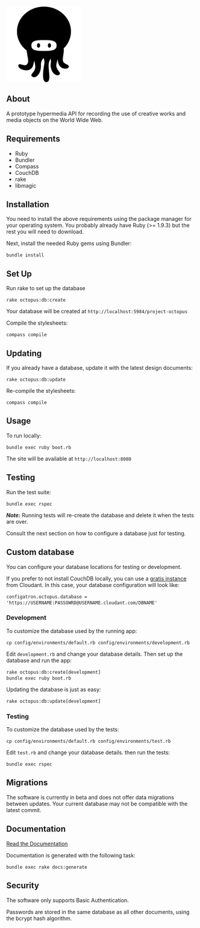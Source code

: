 ![Octopus](/public/assets/octopus.png?raw=true)

## About

A prototype hypermedia API for recording the use of creative works and media objects on the World Wide Web.

## Requirements

* Ruby
* Bundler
* Compass
* CouchDB
* rake
* libmagic

## Installation

You need to install the above requirements using the package manager for your operating system. You probably already have Ruby (>= 1.9.3) but the rest you will need to download.

Next, install the needed Ruby gems using Bundler:

    bundle install

## Set Up

Run rake to set up the database

    rake octopus:db:create

Your database will be created at `http://localhost:5984/project-octopus`

Compile the stylesheets:

    compass compile

## Updating

If you already have a database, update it with the latest design documents:

    rake octopus:db:update

Re-compile the stylesheets:

    compass compile

## Usage

To run locally:

    bundle exec ruby boot.rb

The site will be available at `http://localhost:8080`

## Testing

Run the test suite:

    bundle exec rspec

***Note:*** Running tests will re-create the database and delete it when the tests are over.

Consult the next section on how to configure a database just for testing.

## Custom database

You can configure your database locations for testing or development.

If you prefer to not install CouchDB locally, you can use a [gratis instance](https://cloudant.com/blog/build-more-with-50-free-each-month/) from Cloudant. In this case,
your database configuration will look like:

    configatron.octopus.database = 'https://USERNAME:PASSOWRD@USERNAME.cloudant.com/DBNAME'

### Development

To customize the database used by the running app:

    cp config/environments/default.rb config/environments/development.rb

Edit `development.rb` and change your database details. Then set up the database and run the app:

    rake octopus:db:create[development]
    bundle exec ruby boot.rb

Updating the database is just as easy:

    rake octopus:db:update[development]

### Testing

To customize the database used by the tests:

    cp config/environments/default.rb config/environments/test.rb

Edit `test.rb` and change your database details. then run the tests:

    bundle exec rspec

## Migrations

The software is currently in beta and does not offer data migrations between updates. Your current database may not be compatible with the latest commit.

## Documentation

[Read the Documentation](doc/api/index.markdown)

Documentation is generated with the following task:

    bundle exec rake docs:generate

## Security

The software only supports Basic Authentication.

Passwords are stored in the same database as all other documents, using the bcrypt hash algorithm.
